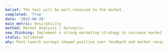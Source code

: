 ```yaml
---
belief: The tool will be well-received in the market.
completed: 'True'
date: '2022-06-26'
main_metric: Desirability
method: Market Analysis / Survey(s)
new_thinking: Implement a strong marketing strategy to increase market penetration.
status: Validated
why: Post-launch surveys showed positive user feedback and market reception.
---
```

